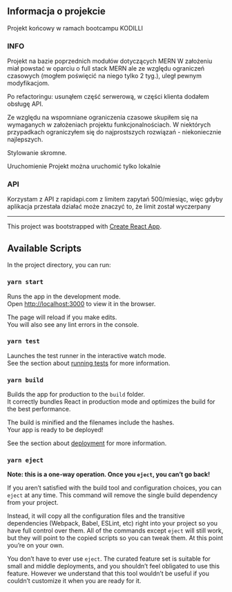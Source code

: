 ## Informacja o projekcie

Projekt końcowy w ramach bootcampu KODILLI
### INFO

Projekt na bazie poprzednich modułów dotyczących MERN W założeniu miał powstać w oparciu o full stack MERN ale ze względu ograniczeń czasowych (mogłem poświęcić na niego tylko 2 tyg.), uległ pewnym modyfikacjom.

Po refactoringu: usunąłem część serwerową, w części klienta dodałem obsługę API.

Ze względu na wspomniane ograniczenia czasowe skupiłem się na wymaganych w założeniach projektu funkcjonalnościach. W niektórych przypadkach ograniczyłem się do najprostszych rozwiązań - niekoniecznie najlepszych.

Stylowanie skromne.

Uruchomienie
Projekt można uruchomić tylko lokalnie

### API
Korzystam z API z rapidapi.com z limitem zapytań 500/miesiąc, więc gdyby aplikacja przestała działać może znaczyć to, że limit został wyczerpany

___

This project was bootstrapped with [Create React App](https://github.com/facebook/create-react-app).

## Available Scripts

In the project directory, you can run:

### `yarn start`

Runs the app in the development mode.<br />
Open [http://localhost:3000](http://localhost:3000) to view it in the browser.

The page will reload if you make edits.<br />
You will also see any lint errors in the console.

### `yarn test`

Launches the test runner in the interactive watch mode.<br />
See the section about [running tests](https://facebook.github.io/create-react-app/docs/running-tests) for more information.

### `yarn build`

Builds the app for production to the `build` folder.<br />
It correctly bundles React in production mode and optimizes the build for the best performance.

The build is minified and the filenames include the hashes.<br />
Your app is ready to be deployed!

See the section about [deployment](https://facebook.github.io/create-react-app/docs/deployment) for more information.

### `yarn eject`

**Note: this is a one-way operation. Once you `eject`, you can’t go back!**

If you aren’t satisfied with the build tool and configuration choices, you can `eject` at any time. This command will remove the single build dependency from your project.

Instead, it will copy all the configuration files and the transitive dependencies (Webpack, Babel, ESLint, etc) right into your project so you have full control over them. All of the commands except `eject` will still work, but they will point to the copied scripts so you can tweak them. At this point you’re on your own.

You don’t have to ever use `eject`. The curated feature set is suitable for small and middle deployments, and you shouldn’t feel obligated to use this feature. However we understand that this tool wouldn’t be useful if you couldn’t customize it when you are ready for it.
